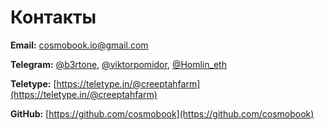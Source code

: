 # Контакты

**Email:** [cosmobook.io@gmail.com](mailto:cosmobook.io@gmail.com)

**Telegram:** [@b3rtone](https://t.me/b3rtone), [@viktorpomidor](https://t.me/viktorpomidor), [@Homlin\_eth](https://t.me/homlin\_eth)

**Teletype:** [https://teletype.in/@creeptahfarm](https://teletype.in/@creeptahfarm)

**GitHub:** [https://github.com/cosmobook](https://github.com/cosmobook)


